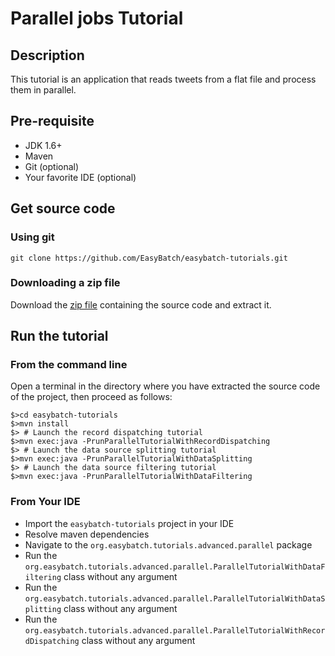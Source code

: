 # Parallel jobs Tutorial

## Description

This tutorial is an application that reads tweets from a flat file and process them in parallel.

## Pre-requisite

* JDK 1.6+
* Maven
* Git (optional)
* Your favorite IDE (optional)

## Get source code

### Using git

`git clone https://github.com/EasyBatch/easybatch-tutorials.git`

### Downloading a zip file

Download the [zip file](https://github.com/EasyBatch/easybatch-tutorials/archive/master.zip) containing the source code and extract it.

## Run the tutorial

### From the command line

Open a terminal in the directory where you have extracted the source code of the project, then proceed as follows:

```
$>cd easybatch-tutorials
$>mvn install
$> # Launch the record dispatching tutorial
$>mvn exec:java -PrunParallelTutorialWithRecordDispatching
$> # Launch the data source splitting tutorial
$>mvn exec:java -PrunParallelTutorialWithDataSplitting
$> # Launch the data source filtering tutorial
$>mvn exec:java -PrunParallelTutorialWithDataFiltering
```

### From Your IDE

* Import the `easybatch-tutorials` project in your IDE
* Resolve maven dependencies
* Navigate to the `org.easybatch.tutorials.advanced.parallel` package
* Run the `org.easybatch.tutorials.advanced.parallel.ParallelTutorialWithDataFiltering` class without any argument
* Run the `org.easybatch.tutorials.advanced.parallel.ParallelTutorialWithDataSplitting` class without any argument
* Run the `org.easybatch.tutorials.advanced.parallel.ParallelTutorialWithRecordDispatching` class without any argument
